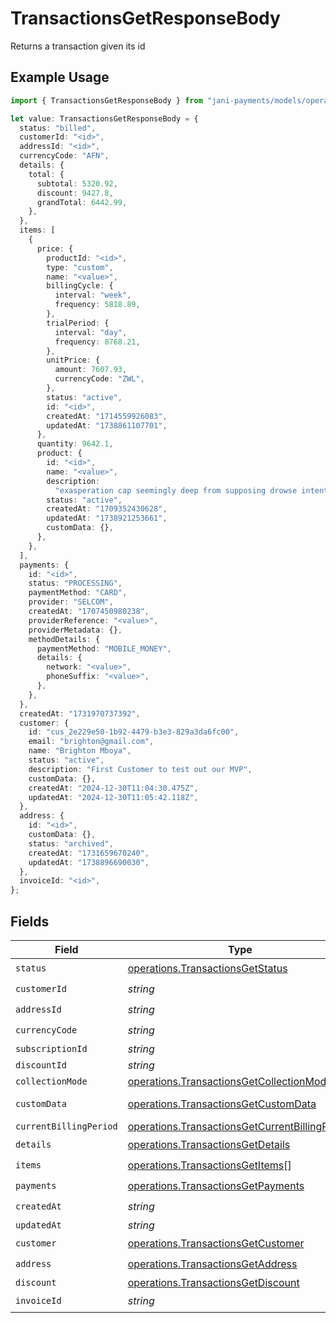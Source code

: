 # TransactionsGetResponseBody

Returns a transaction given its id

## Example Usage

```typescript
import { TransactionsGetResponseBody } from "jani-payments/models/operations";

let value: TransactionsGetResponseBody = {
  status: "billed",
  customerId: "<id>",
  addressId: "<id>",
  currencyCode: "AFN",
  details: {
    total: {
      subtotal: 5320.92,
      discount: 9427.8,
      grandTotal: 6442.99,
    },
  },
  items: [
    {
      price: {
        productId: "<id>",
        type: "custom",
        name: "<value>",
        billingCycle: {
          interval: "week",
          frequency: 5818.89,
        },
        trialPeriod: {
          interval: "day",
          frequency: 8768.21,
        },
        unitPrice: {
          amount: 7607.93,
          currencyCode: "ZWL",
        },
        status: "active",
        id: "<id>",
        createdAt: "1714559926083",
        updatedAt: "1738861107701",
      },
      quantity: 9642.1,
      product: {
        id: "<id>",
        name: "<value>",
        description:
          "exasperation cap seemingly deep from supposing drowse intent foodstuffs",
        status: "active",
        createdAt: "1709352430628",
        updatedAt: "1738921253661",
        customData: {},
      },
    },
  ],
  payments: {
    id: "<id>",
    status: "PROCESSING",
    paymentMethod: "CARD",
    provider: "SELCOM",
    createdAt: "1707450980238",
    providerReference: "<value>",
    providerMetadata: {},
    methodDetails: {
      paymentMethod: "MOBILE_MONEY",
      details: {
        network: "<value>",
        phoneSuffix: "<value>",
      },
    },
  },
  createdAt: "1731970737392",
  customer: {
    id: "cus_2e229e50-1b92-4479-b3e3-829a3da6fc00",
    email: "brighton@gmail.com",
    name: "Brighton Mboya",
    status: "active",
    description: "First Customer to test out our MVP",
    customData: {},
    createdAt: "2024-12-30T11:04:30.475Z",
    updatedAt: "2024-12-30T11:05:42.118Z",
  },
  address: {
    id: "<id>",
    customData: {},
    status: "archived",
    createdAt: "1731659670240",
    updatedAt: "1738896690030",
  },
  invoiceId: "<id>",
};
```

## Fields

| Field                                                                                                            | Type                                                                                                             | Required                                                                                                         | Description                                                                                                      |
| ---------------------------------------------------------------------------------------------------------------- | ---------------------------------------------------------------------------------------------------------------- | ---------------------------------------------------------------------------------------------------------------- | ---------------------------------------------------------------------------------------------------------------- |
| `status`                                                                                                         | [operations.TransactionsGetStatus](../../models/operations/transactionsgetstatus.md)                             | :heavy_check_mark:                                                                                               | N/A                                                                                                              |
| `customerId`                                                                                                     | *string*                                                                                                         | :heavy_check_mark:                                                                                               | N/A                                                                                                              |
| `addressId`                                                                                                      | *string*                                                                                                         | :heavy_check_mark:                                                                                               | N/A                                                                                                              |
| `currencyCode`                                                                                                   | *string*                                                                                                         | :heavy_check_mark:                                                                                               | N/A                                                                                                              |
| `subscriptionId`                                                                                                 | *string*                                                                                                         | :heavy_minus_sign:                                                                                               | N/A                                                                                                              |
| `discountId`                                                                                                     | *string*                                                                                                         | :heavy_minus_sign:                                                                                               | N/A                                                                                                              |
| `collectionMode`                                                                                                 | [operations.TransactionsGetCollectionMode](../../models/operations/transactionsgetcollectionmode.md)             | :heavy_minus_sign:                                                                                               | N/A                                                                                                              |
| `customData`                                                                                                     | [operations.TransactionsGetCustomData](../../models/operations/transactionsgetcustomdata.md)                     | :heavy_minus_sign:                                                                                               | Any valid JSON value                                                                                             |
| `currentBillingPeriod`                                                                                           | [operations.TransactionsGetCurrentBillingPeriod](../../models/operations/transactionsgetcurrentbillingperiod.md) | :heavy_minus_sign:                                                                                               | N/A                                                                                                              |
| `details`                                                                                                        | [operations.TransactionsGetDetails](../../models/operations/transactionsgetdetails.md)                           | :heavy_check_mark:                                                                                               | N/A                                                                                                              |
| `items`                                                                                                          | [operations.TransactionsGetItems](../../models/operations/transactionsgetitems.md)[]                             | :heavy_check_mark:                                                                                               | N/A                                                                                                              |
| `payments`                                                                                                       | [operations.TransactionsGetPayments](../../models/operations/transactionsgetpayments.md)                         | :heavy_check_mark:                                                                                               | N/A                                                                                                              |
| `createdAt`                                                                                                      | *string*                                                                                                         | :heavy_check_mark:                                                                                               | N/A                                                                                                              |
| `updatedAt`                                                                                                      | *string*                                                                                                         | :heavy_minus_sign:                                                                                               | N/A                                                                                                              |
| `customer`                                                                                                       | [operations.TransactionsGetCustomer](../../models/operations/transactionsgetcustomer.md)                         | :heavy_check_mark:                                                                                               | N/A                                                                                                              |
| `address`                                                                                                        | [operations.TransactionsGetAddress](../../models/operations/transactionsgetaddress.md)                           | :heavy_check_mark:                                                                                               | N/A                                                                                                              |
| `discount`                                                                                                       | [operations.TransactionsGetDiscount](../../models/operations/transactionsgetdiscount.md)                         | :heavy_minus_sign:                                                                                               | N/A                                                                                                              |
| `invoiceId`                                                                                                      | *string*                                                                                                         | :heavy_check_mark:                                                                                               | N/A                                                                                                              |